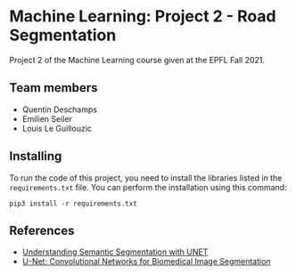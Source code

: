 # Machine Learning: Project 2 - Road Segmentation

Project 2 of the Machine Learning course given at the EPFL Fall 2021.

## Team members

- Quentin Deschamps
- Emilien Seiler
- Louis Le Guillouzic

## Installing

To run the code of this project, you need to install the libraries listed in
the `requirements.txt` file. You can perform the installation using this
command:
```
pip3 install -r requirements.txt
```

## References

- [Understanding Semantic Segmentation with UNET](https://towardsdatascience.com/understanding-semantic-segmentation-with-unet-6be4f42d4b47)
- [U-Net: Convolutional Networks for Biomedical Image Segmentation](https://arxiv.org/pdf/1505.04597.pdf)
